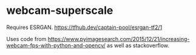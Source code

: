 # webcam-superscale

Requires ESRGAN. https://tfhub.dev/captain-pool/esrgan-tf2/1

Uses code from https://www.pyimagesearch.com/2015/12/21/increasing-webcam-fps-with-python-and-opencv/ as well as stackoverflow.
